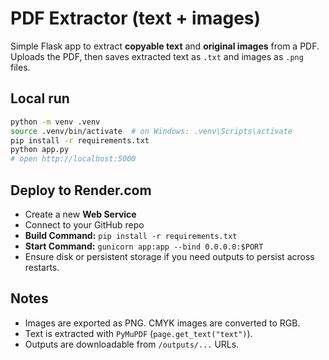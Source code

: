 
# PDF Extractor (text + images)

Simple Flask app to extract **copyable text** and **original images** from a PDF.
Uploads the PDF, then saves extracted text as `.txt` and images as `.png` files.

## Local run

```bash
python -m venv .venv
source .venv/bin/activate  # on Windows: .venv\Scripts\activate
pip install -r requirements.txt
python app.py
# open http://localhost:5000
```

## Deploy to Render.com

- Create a new **Web Service**
- Connect to your GitHub repo
- **Build Command:** `pip install -r requirements.txt`
- **Start Command:** `gunicorn app:app --bind 0.0.0.0:$PORT`
- Ensure disk or persistent storage if you need outputs to persist across restarts.

## Notes

- Images are exported as PNG. CMYK images are converted to RGB.
- Text is extracted with `PyMuPDF` (`page.get_text("text")`).
- Outputs are downloadable from `/outputs/...` URLs.
